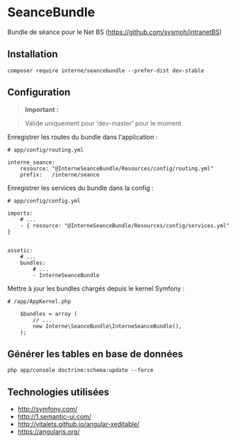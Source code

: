 SeanceBundle
============

Bundle de séance pour le Net BS (https://github.com/sysmoh/intranetBS)

Installation
------------

``` composer require interne/seancebundle --prefer-dist dev-stable ```


Configuration
-------------

> **Important :**

> Valide uniquement pour 'dev-master' pour le moment

Enregistrer les routes du bundle dans l'application :

```
# app/config/routing.yml

interne_seance:
    resource: "@InterneSeanceBundle/Resources/config/routing.yml"
    prefix:   /interne/seance

```

Enregistrer les services du bundle dans la config :

```
# app/config/config.yml

imports:
	# ...
    - { resource: "@InterneSeanceBundle/Resources/config/services.yml" }


assetic:
    # ...
    bundles:
        # ...
        - InterneSeanceBundle

```

Mettre à jour les bundles chargés depuis le kernel Symfony :

```
# /app/AppKernel.php

	$bundles = array (
		// ...
		new Interne\SeanceBundle\InterneSeanceBundle(),
	);
```

Générer les tables en base de données
-------------------------------------

``` php app/console doctrine:schema:update --force ```


Technologies utilisées
----------------------

- http://symfony.com/
- http://1.semantic-ui.com/
- http://vitalets.github.io/angular-xeditable/
- https://angularjs.org/